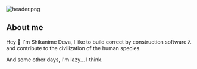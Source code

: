 <!-- markdownlint-disable first-line-heading -->

![header.png](https://raw.githubusercontent.com/shikanime/shikanime/main/assets/github-header.png)

<!-- markdownlint-enable first-line-heading -->

## About me

Hey 🌸 I'm Shikanime Deva, I like to build correct by construction software λ
and contribute to the civilization of the human species.

And some other days, I'm lazy... I think.
